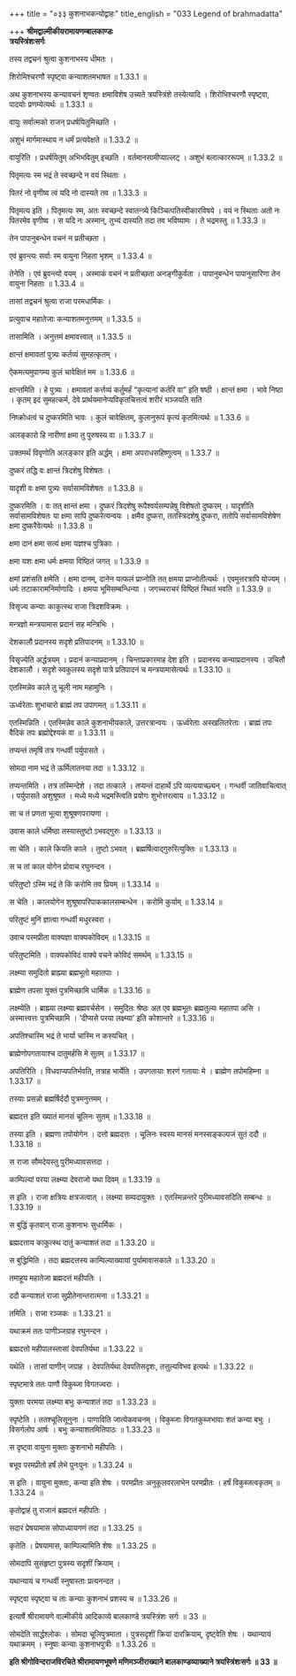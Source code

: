 +++
title = "०३३ कुशनाभकन्योद्वाहः"
title_english = "033 Legend of brahmadatta"

+++
**श्रीमद्वाल्मीकीयरामायणम्बालकाण्डः  
त्रयस्त्रिंशःसर्गः**

तस्य तद्वचनं श्रुत्वा कुशनाभस्य धीमतः ।

शिरोमिश्चरणौ स्पृष्ट्वा कन्याशतमभाषत ॥ 1.33.1 ॥

अथ कुशनाभस्य कन्यावचनं शृण्वतः क्षमाविशेष उच्यते त्रयस्त्रिंशे तस्येत्यादि । शिरोभिश्चरणौ स्पृष्ट्वा, पादयोः प्रणम्येत्यर्थः ॥ 1.33.1 ॥

वायुः सर्वात्मको राजन् प्रधर्षयितुमिच्छति ।

अशुभं मार्गमास्थाय न धर्मं प्रत्यवेक्षते ॥ 1.33.2 ॥

वायुरिति । प्रधर्षयितुम् अभिभवितुम् इच्छति । वर्तमानसामीप्याल्लट् । अशुभं बलात्काररूपम् ॥ 1.33.2 ॥

पितृमत्यः स्म भद्रं ते स्वच्छन्दे न वयं स्थिताः ।

पितरं नो वृणीष्व त्वं यदि नो दास्यते तव ॥ 1.33.3 ॥

पितृमत्य इति । पितृमत्यः स्म, अतः स्वच्छन्दे स्वातन्त्र्ये किञ्चित्पतिस्वीकारविषये । वयं न स्थिताः अतो नः पितरमेव वृणीष्व । स यदि नः अस्मान्, तुभ्यं दास्यति तदा तव भविष्यामः । ते भद्रमस्तु ॥ 1.33.3 ॥

तेन पापानुबन्धेन वचनं न प्रतीच्छता ।

एवं ब्रुवन्त्यः सर्वाः स्म वायुना निहता भृशम् ॥ 1.33.4 ॥

तेनेति । एवं ब्रुवन्त्यो वयम् । अस्माकं वचनं न प्रतीच्छता अनङ्गीकुर्वता । पापानुबन्धेन पापानुसारिणा तेन वायुना निहताः ॥ 1.33.4 ॥

तासां तद्वचनं श्रुत्वा राजा परमधार्मिकः ।

प्रत्युवाच महातेजाः कन्याशतमनुत्तमम् ॥ 1.33.5 ॥

तासामिति । अनुत्तमं क्षमावत्त्वात् ॥ 1.33.5 ॥

क्षान्तं क्षमावतां पुत्र्यः कर्तव्यं सुमहत्कृतम् ।

ऐकमत्यमुपागम्य कुलं चावेक्षितं मम ॥ 1.33.6 ॥

क्षान्तमिति । हे पुत्र्यः । क्षमावतां कर्त्तव्यं कर्तुमर्हं “कृत्यानां कर्तरि वा” इति षष्ठी । क्षान्तं क्षमा । भावे निष्ठा । कृतम् इदं सुमहत्कर्म, देवे प्रार्थयमानेप्यविकृतचित्तत्वं शरीरं भञ्जयति सति

निष्क्रोधत्वं च दुष्करमिति भावः । कुलं चावेक्षितम्, कुलानुरूपं कृत्यं कृतमित्यर्थः ॥ 1.33.6 ॥

अलङ्कारो हि नारीणां क्षमा तु पुरुषस्य वा ॥ 1.33.7 ॥

उक्तमर्थं विवृणोति अलङ्कार इति अर्द्धम् । क्षमा अपराधसहिष्णुत्वम् ॥ 1.33.7 ॥

दुष्करं तद्धि वः क्षान्तं त्रिदशेषु विशेषतः ।

यादृशी वः क्षमा पुत्र्यः सर्वासामविशेषतः ॥ 1.33.8 ॥

दुष्करमिति । वः तत् क्षान्तं क्षमा । दुष्करं त्रिदशेषु रूपैश्वर्यसम्पन्नेषु विशेषतो दुष्करम् । यादृशीति सर्वासामविशेषतः या क्षमा सापि दुष्करेत्यन्वयः । क्षमैव दुष्करा, ततस्त्रिदशेषु दुष्करा, ततोपि सर्वासामविशेषेण क्षमा दुष्करैवेत्यर्थः ॥ 1.33.8 ॥

क्षमा दानं क्षमा सत्यं क्षमा यज्ञश्च पुत्रिकाः ।

क्षमा यशः क्षमा धर्मः क्षमया विष्ठितं जगत् ॥ 1.33.9 ॥

क्षमां प्रशंसति क्षमेति । क्षमा दानम्, दानेन यत्फलं प्राप्नोति तत् क्षमया प्राप्नोतीत्यर्थः । एवमुत्तरत्रापि योज्यम् । धर्मः तटाकारामनिर्माणादिः । क्षमया भूमिसम्बन्धिन्या । जगच्चराचरं विष्ठितं स्थितं भवति ॥ 1.33.9 ॥

विसृज्य कन्याः काकुत्स्थ राजा त्रिदशविक्रमः ।

मन्त्रज्ञो मन्त्रयामास प्रदानं सह मन्त्रिभिः ।

देशकालौ प्रदानस्य सदृशे प्रतिपादनम् ॥ 1.33.10 ॥

विसृज्येति अर्द्धत्रयम् । प्रदानं कन्याप्रदानम् । चिन्ताप्रकारमाह देश इति । प्रदानस्य कन्याप्रदानस्य । उचितौ देशकालौ । सदृशे स्वकुलस्य सदृशे पात्रे प्रतिपादनं च मन्त्रयामासेत्यर्थः ॥ 1.33.10 ॥

एतस्मिन्नेव काले तु चूली नाम महामुनिः ।

ऊर्ध्वरेताः शुभाचारो ब्राह्मं तप उपागमत् ॥ 1.33.11 ॥

एतस्मिन्निति । एतस्मिन्नेव काले कुशनाभीयकाले, उत्तरत्रान्वयः । ऊर्ध्वरेताः अस्खलितरेताः । ब्राह्मं तपः वैदिकं तपः ब्रह्मोद्देश्यकं वा ॥ 1.33.11 ॥

तप्यन्तं तमृषिं तत्र गन्धर्वी पर्युपासते ।

सोमदा नाम भद्रं ते ऊर्मिलातनया तदा ॥ 1.33.12 ॥

तप्यन्तमिति । तत्र तस्मिन्देशे । तदा तत्काले । तप्यन्तं दाहार्थे ऽपि व्यत्ययाच्छ्यन् । गन्धर्वी जातिवाचित्वात् । पर्युपासते अशुश्रूषत । मध्ये मध्ये भद्रमस्त्विति प्रयोगः शुभोत्तरत्वाय ॥ 1.33.12 ॥

सा च तं प्रणता भूत्वा शुश्रूषणपरायणा ।

उवास काले धर्मिष्ठा तस्यास्तुष्टो ऽभवद्गुरुः ॥ 1.33.13 ॥

सा चेति । काले कियति काले । तुष्टो ऽभवत् । ब्रह्मर्षित्वाद्गुरुरित्युक्तिः ॥ 1.33.13 ॥

स च तां काल योगेन प्रोवाच रघुनन्दन ।

परितुष्टो ऽस्मि भद्रं ते किं करोमि तव प्रियम् ॥ 1.33.14 ॥

स चेति । कालयोगेन शुश्रूषापरिपाककालसम्बन्धेन । करोमि कुर्याम् ॥ 1.33.14 ॥

परितुष्टं मुनिं ज्ञात्वा गन्धर्वी मधुरस्वरा ।

उवाच परमप्रीता वाक्यज्ञा वाक्यकोविदम् ॥ 1.33.15 ॥

परितुष्टमिति । वाक्यकोविदं वाक्ये वचने कोविदं समर्थम् ॥ 1.33.15 ॥

लक्ष्म्या समुदितो ब्राह्म्या ब्रह्मभूतो महातपाः ।

ब्राह्मेण तपसा युक्तं पुत्रमिच्छामि धार्मिक ॥ 1.33.16 ॥

लक्ष्म्येति । ब्राह्म्या लक्ष्म्या ब्रह्मवर्चसेन । समुदितः श्रेष्ठः अत एव ब्रह्मभूतः ब्रह्मतुल्यः महातपा असि । अस्मात्त्वत्तः पुत्रमिच्छामि । ‘दीप्यसे परया लक्ष्म्या’ इति कोशान्तरे ॥ 1.33.16 ॥

अपतिश्चास्मि भद्रं ते भार्या चास्मि न कस्यचित् ।

ब्राह्मेणोपगतायाश्च दातुमर्हसि मे सुतम् ॥ 1.33.17 ॥

अपतिरिति । विधवाप्यपतिर्भवति, तत्राह भार्येति । उपगतायाः शरणं गतायाः मे । ब्राह्मेण तपोमहिम्ना ॥ 1.33.17 ॥

तस्याः प्रसन्नो ब्रह्मर्षिर्ददौ पुत्रमनुत्तमम् ।

ब्रह्मदत्त इति ख्यातं मानसं चूलिनः सुतम् ॥ 1.33.18 ॥

तस्या इति । ब्रह्मणा तपोयोगेन । दत्तो ब्रह्मदत्तः । चूलिनः स्वस्य मानसं मनस्सङ्कल्पजं सुतं ददौ ॥ 1.33.18 ॥

स राजा सौमदेयस्तु पुरीमध्यावसत्तदा ।

काम्पिल्यां परया लक्ष्म्या देवराजो यथा दिवम् ॥ 1.33.19 ॥

स इति । राजा क्षत्रियः क्षत्रजत्वात् । लक्ष्म्या सम्पदायुक्तः । एतस्मिन्नन्तरे पुरीमध्यावसदिति सम्बन्धः ॥ 1.33.19 ॥

स बुद्धिं कृतवान् राजा कुशनाभः सुधार्मिकः ।

ब्रह्मदत्ताय काकुत्स्थ दातुं कन्याशतं तदा ॥ 1.33.20 ॥

स बुद्धिमिति । तदा ब्रह्मदत्तस्य काम्पिल्याख्यायां पुर्यामावासकाले ॥ 1.33.20 ॥

तमाहूय महातेजा ब्रह्मदत्तं महीपतिः ।

ददौ कन्याशतं राजा सुप्रीतेनान्तरात्मना ॥ 1.33.21 ॥

तमिति । राजा रञ्जकः ॥ 1.33.21 ॥

यथाक्रमं ततः पाणीञ्जग्राह रघुनन्दन ।

ब्रह्मदत्तो महीपालस्तासां देवपतिर्यथा ॥ 1.33.22 ॥

यथेति । तासां पाणीन् जग्राह । देवपतिर्यथा देवपतिसदृशः, तत्तुल्यविभव इत्यर्थः ॥ 1.33.22 ॥

स्पृष्टमात्रे ततः पाणौ विकुब्जा विगतज्वराः ।

युक्ताः परमया लक्ष्म्या बभुः कन्याशतं तदा ॥ 1.33.23 ॥

स्पृष्टेति । ततश्चूलिसूनुना । पाणाविति जात्येकवचनम् । विकुब्जाः विगतकुब्जभावाः शतं कन्या बभुः । विसर्गलोप आर्षः । बभुः कन्याशतमितिपाठः ॥ 1.33.23 ॥

स दृष्ट्वा वायुना मुक्ताः कुशनाभो महीपतिः ।

बभूव परमप्रीतो हर्षं लेभे पुनःपुनः ॥ 1.33.24 ॥

स इति । वायुना मुक्ताः, कन्या इति शेषः । परमप्रीतः अनुकूलवरलाभेन परमप्रीतः । हर्षं विकुब्जत्वकृतम् ॥ 1.33.24 ॥

कृतोद्वाहं तु राजानं ब्रह्मदत्तं महीपतिः ।

सदारं प्रेषयामास सोपाध्यायगणं तदा ॥ 1.33.25 ॥

कृतेति । प्रेषयामास, काम्पिल्यामिति शेषः ॥ 1.33.25 ॥

सोमदापि सुसंहृष्टा पुत्रस्य सदृशीं क्रियाम् ।

यथान्यायं च गन्धर्वी स्नुषास्ताः प्रत्यनन्दत ।

स्पृष्ट्वा स्पृष्ट्वा च ताः कन्याः कुशनाभं प्रशस्य च ॥ 1.33.26 ॥

इत्यार्षे श्रीरामायणे वाल्मीकीये आदिकाव्ये बालकाण्डे त्रयस्त्रिंशः सर्गः ॥ 33 ॥

सोमदेति सार्द्धश्लोकः । सोमदा चूलिपुत्रमाता । पुत्रसदृशीं क्रियां दारक्रियाम्, दृष्ट्वेति शेषः । यथान्यायं यथाक्रमम् । स्नुषाः कन्याः कुशनाभपुत्रीः ॥ 1.33.26 ॥

**इति श्रीगोविन्दराजविरचिते श्रीरामायणभूषणे मणिमञ्जीराख्याने बालकाण्डव्याख्याने त्रयस्त्रिंशःसर्गः ॥ 33 ॥**
